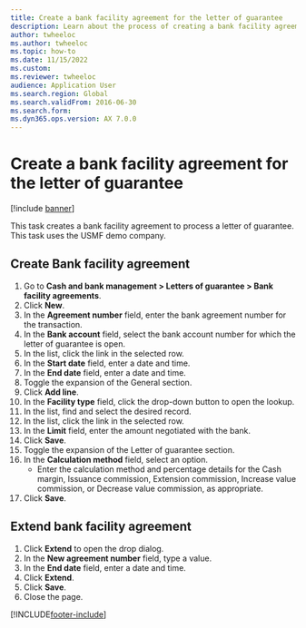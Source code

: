 ```yaml
--- 
title: Create a bank facility agreement for the letter of guarantee
description: Learn about the process of creating a bank facility agreement for a letter of guarantee, including a detailed step-by-step process, which uses the demo company "USMF".
author: twheeloc
ms.author: twheeloc
ms.topic: how-to
ms.date: 11/15/2022
ms.custom:
ms.reviewer: twheeloc  
audience: Application User 
ms.search.region: Global
ms.search.validFrom: 2016-06-30
ms.search.form:  
ms.dyn365.ops.version: AX 7.0.0 
---
```


# Create a bank facility agreement for the letter of guarantee

[!include [banner](../../includes/banner.md)]

This task creates a bank facility agreement to process a letter of guarantee. This task uses the USMF demo company. 


## Create Bank facility agreement
1. Go to **Cash and bank management > Letters of guarantee > Bank facility agreements**.
2. Click **New**.
3. In the **Agreement number** field, enter the bank agreement number for the transaction.
4. In the **Bank account** field, select the bank account number for which the letter of guarantee is open. 
5. In the list, click the link in the selected row.
6. In the **Start date** field, enter a date and time.
7. In the **End date** field, enter a date and time.
8. Toggle the expansion of the General section.
9. Click **Add line**.
10. In the **Facility type** field, click the drop-down button to open the lookup.
11. In the list, find and select the desired record.
12. In the list, click the link in the selected row.
13. In the **Limit** field, enter the amount negotiated with the bank.
14. Click **Save**.
15. Toggle the expansion of the Letter of guarantee section.
16. In the **Calculation method** field, select an option.
    * Enter the calculation method and percentage details for the Cash margin, Issuance commission, Extension commission, Increase value commission, or Decrease value commission, as appropriate.   
17. Click **Save**.

## Extend bank facility agreement
1. Click **Extend** to open the drop dialog.
2. In the **New agreement number** field, type a value.
3. In the **End date** field, enter a date and time.
4. Click **Extend**.
5. Click **Save**.
6. Close the page.



[!INCLUDE[footer-include](../../../includes/footer-banner.md)]
